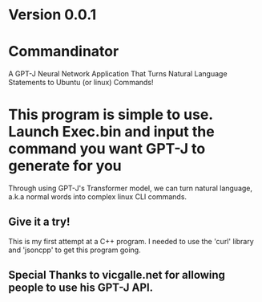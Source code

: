 # Version 0.0.1

# Commandinator
A GPT-J Neural Network Application That Turns Natural Language Statements to Ubuntu (or linux) Commands! 

# This program is simple to use. Launch Exec.bin and input the command you want GPT-J to generate for you
Through using GPT-J's Transformer model, we can turn natural language, a.k.a normal words into complex linux CLI commands.

## Give it a try! 

This is my first attempt at a C++ program. I needed to use the 'curl' library and 'jsoncpp' to get this program going. 

## Special Thanks to vicgalle.net for allowing people to use his GPT-J API.
